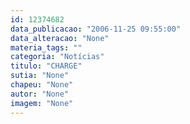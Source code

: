 ```yaml
---
id: 12374682
data_publicacao: "2006-11-25 09:55:00"
data_alteracao: "None"
materia_tags: ""
categoria: "Notícias"
titulo: "CHARGE"
sutia: "None"
chapeu: "None"
autor: "None"
imagem: "None"
---
```

<p> </p>
